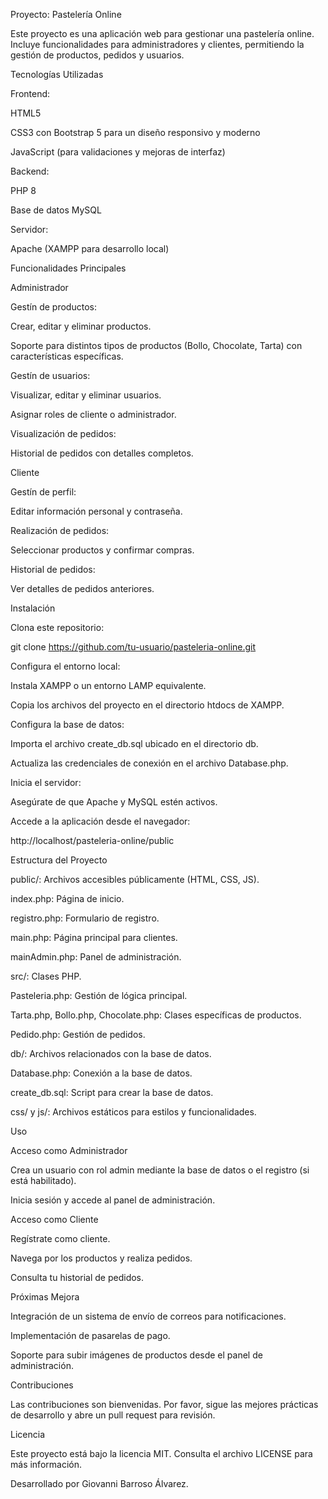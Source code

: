Proyecto: Pastelería Online

Este proyecto es una aplicación web para gestionar una pastelería online. Incluye funcionalidades para administradores y clientes, permitiendo la gestión de productos, pedidos y usuarios.

Tecnologías Utilizadas

Frontend:

HTML5

CSS3 con Bootstrap 5 para un diseño responsivo y moderno

JavaScript (para validaciones y mejoras de interfaz)

Backend:

PHP 8

Base de datos MySQL

Servidor:

Apache (XAMPP para desarrollo local)

Funcionalidades Principales

Administrador

Gestín de productos:

Crear, editar y eliminar productos.

Soporte para distintos tipos de productos (Bollo, Chocolate, Tarta) con características específicas.

Gestín de usuarios:

Visualizar, editar y eliminar usuarios.

Asignar roles de cliente o administrador.

Visualización de pedidos:

Historial de pedidos con detalles completos.

Cliente

Gestín de perfil:

Editar información personal y contraseña.

Realización de pedidos:

Seleccionar productos y confirmar compras.

Historial de pedidos:

Ver detalles de pedidos anteriores.

Instalación

Clona este repositorio:

git clone https://github.com/tu-usuario/pasteleria-online.git

Configura el entorno local:

Instala XAMPP o un entorno LAMP equivalente.

Copia los archivos del proyecto en el directorio htdocs de XAMPP.

Configura la base de datos:

Importa el archivo create_db.sql ubicado en el directorio db.

Actualiza las credenciales de conexión en el archivo Database.php.

Inicia el servidor:

Asegúrate de que Apache y MySQL estén activos.

Accede a la aplicación desde el navegador:

http://localhost/pasteleria-online/public

Estructura del Proyecto

public/: Archivos accesibles públicamente (HTML, CSS, JS).

index.php: Página de inicio.

registro.php: Formulario de registro.

main.php: Página principal para clientes.

mainAdmin.php: Panel de administración.

src/: Clases PHP.

Pasteleria.php: Gestión de lógica principal.

Tarta.php, Bollo.php, Chocolate.php: Clases específicas de productos.

Pedido.php: Gestión de pedidos.

db/: Archivos relacionados con la base de datos.

Database.php: Conexión a la base de datos.

create_db.sql: Script para crear la base de datos.

css/ y js/: Archivos estáticos para estilos y funcionalidades.

Uso

Acceso como Administrador

Crea un usuario con rol admin mediante la base de datos o el registro (si está habilitado).

Inicia sesión y accede al panel de administración.

Acceso como Cliente

Regístrate como cliente.

Navega por los productos y realiza pedidos.

Consulta tu historial de pedidos.

Próximas Mejora

Integración de un sistema de envío de correos para notificaciones.

Implementación de pasarelas de pago.

Soporte para subir imágenes de productos desde el panel de administración.

Contribuciones

Las contribuciones son bienvenidas. Por favor, sigue las mejores prácticas de desarrollo y abre un pull request para revisión.

Licencia

Este proyecto está bajo la licencia MIT. Consulta el archivo LICENSE para más información.

Desarrollado por Giovanni Barroso Álvarez.

